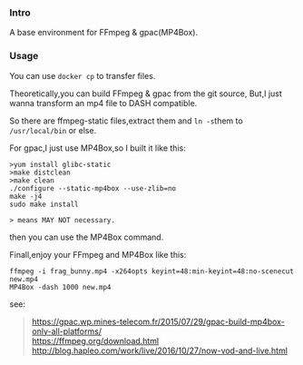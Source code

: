 ### Intro
A base environment for FFmpeg & gpac(MP4Box).  

### Usage  
You can use ```docker cp``` to transfer files.  

Theoretically,you can build FFmpeg & gpac from the git source,
But,I just wanna transform an mp4 file to DASH compatible.  

So there are ffmpeg-static files,extract them and ```ln -s```them to   
```/usr/local/bin``` or else.  


For gpac,I just use MP4Box,so I built it like this:  

```
>yum install glibc-static  
>make distclean  
>make clean  
./configure --static-mp4box --use-zlib=no  
make -j4  
sudo make install  

> means MAY NOT necessary.
```  
then you can use the MP4Box command.


Finall,enjoy your FFmpeg and MP4Box like this:  
```
ffmpeg -i frag_bunny.mp4 -x264opts keyint=48:min-keyint=48:no-scenecut new.mp4
MP4Box -dash 1000 new.mp4
```

see:
> https://gpac.wp.mines-telecom.fr/2015/07/29/gpac-build-mp4box-only-all-platforms/  
> https://ffmpeg.org/download.html  
>  http://blog.hapleo.com/work/live/2016/10/27/now-vod-and-live.html

